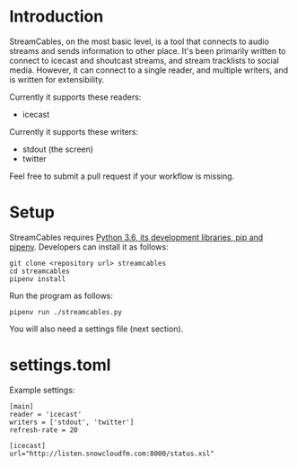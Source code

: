 # Introduction

StreamCables, on the most basic level, is a tool that connects to audio streams and sends information to other place. It's been primarily written to connect to icecast and shoutcast streams, and stream tracklists to social media. However, it can connect to a single reader, and multiple writers, and is written for extensibility. 

Currently it supports these readers:

  - icecast

Currently it supports these writers:

  - stdout (the screen)
  - twitter

Feel free to submit a pull request if your workflow is missing.

# Setup

StreamCables requires  [Python 3.6, its development libraries, pip and pipenv](https://docs.python-guide.org/). 
Developers can install it as follows:

```
git clone <repository url> streamcables
cd streamcables
pipenv install
```

Run the program as follows:

```
pipenv run ./streamcables.py
```

You will also need a settings file (next section). 

# settings.toml

Example settings:

```
[main]
reader = 'icecast'
writers = ['stdout', 'twitter']
refresh-rate = 20

[icecast]
url="http://listen.snowcloudfm.com:8000/status.xsl"

```
